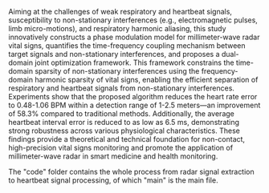 Aiming at the challenges of weak respiratory and heartbeat signals, susceptibility to non-stationary interferences (e.g., electromagnetic pulses, limb micro-motions), and respiratory harmonic aliasing, this study innovatively constructs a phase modulation model for millimeter-wave radar vital signs, quantifies the time-frequency coupling mechanism between target signals and non-stationary interferences, and proposes a dual-domain joint optimization framework. This framework constrains the time-domain sparsity of non-stationary interferences using the frequency-domain harmonic sparsity of vital signs, enabling the efficient separation of respiratory and heartbeat signals from non-stationary interferences. Experiments show that the proposed algorithm reduces the heart rate error to 0.48-1.06 BPM within a detection range of 1-2.5 meters—an improvement of 58.3% compared to traditional methods. Additionally, the average heartbeat interval error is reduced to as low as 6.5 ms, demonstrating strong robustness across various physiological characteristics. These findings provide a theoretical and technical foundation for non-contact, high-precision vital signs monitoring and promote the application of millimeter-wave radar in smart medicine and health monitoring.


The "code" folder contains the whole process from radar signal extraction to heartbeat signal processing, of which "main" is the main file.
